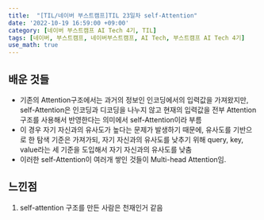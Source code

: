 ```yaml
---
title:  "[TIL/네이버 부스트캠프]TIL 23일차 self-Attention"
date: '2022-10-19 16:59:00 +09:00'
category: [네이버 부스트캠프 AI Tech 4기, TIL]
tags: [네이버, 부스트캠프, 네이버부스트캠프, AI Tech, 부스트캠프 AI Tech 4기]
use_math: true
---
```

## 배운 것들

- 기존의 Attention구조에서는 과거의 정보인 인코딩에서의 입력값을 가져왔지만, self-Attention은 인코딩과 디코딩을 나누지 않고 현재의 입력값을 전부 Attention구조를 사용해서 반영한다는 의미에서 self-Attention이라 부름
- 이 경우 자기 자신과의 유사도가 높다는 문제가 발생하기 때문에, 유사도를 기반으로 한 탐색 기준은 가져가되, 자기 자신과의 유사도를 낮추기 위해 query, key, value라는 세 기준을 도입해서 자기 자신과의 유사도를 낮춤
- 이러한 self-Attention이 여러개 쌓인 것들이 Multi-head Attention임.

## 느낀점
1. self-attention 구조를 만든 사람은 천재인거 같음